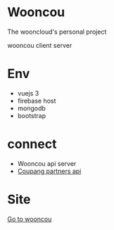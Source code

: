 # Wooncou

The wooncloud's personal project

wooncou client server

# Env

- vuejs 3
- firebase host
- mongodb
- bootstrap

# connect

- Wooncou api server
- [Coupang partners api](https://partners.coupang.com/)

# Site

[Go to wooncou](https://wooncou.web.app/)
